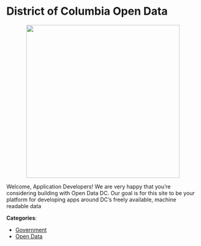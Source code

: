 # District of Columbia Open Data
<p align="center">
    <img width="400" src="https://raw.githubusercontent.com/apis-list/apis-list/apis/district-of-columbia-open-data/logo_256x256.png" />
</p>

Welcome, Application Developers! We are very happy that you’re considering building with Open Data DC.  Our goal is for this site to be your platform for developing apps around DC’s freely available, machine readable data



**Categories**:
- [Government](https://github.com/apis-list/apis-list#government)
- [Open Data](https://github.com/apis-list/apis-list#open-data)





